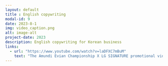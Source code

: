 ```yaml
---
layout: default
title : English copywriting
modal-id: 9
date: 2023-8-1
img: video_caption.png
alt: image-alt
project-date: 2023
description: English copywriting for Korean business
links:
  - url: "https://www.youtube.com/watch?v=laDFXC7mBuM"
    text: "The Amundi Evian Championship X LG SIGNATURE promotional video copywriting"
---
```


